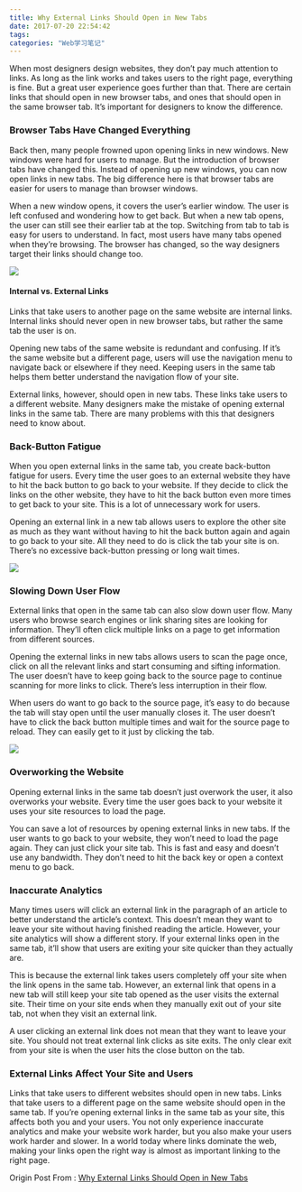 ```yaml
---
title: Why External Links Should Open in New Tabs
date: 2017-07-20 22:54:42
tags:
categories: "Web学习笔记"
---
```


When most designers design websites, they don’t pay much attention to links. As long as the link works and takes users to the right page, everything is fine. But a great user experience goes further than that. There are certain links that should open in new browser tabs, and ones that should open in the same browser tab. It’s important for designers to know the difference.

### Browser Tabs Have Changed Everything

Back then, many people frowned upon opening links in new windows. New windows were hard for users to manage. But the introduction of browser tabs have changed this. Instead of opening up new windows, you can now open links in new tabs. The big difference here is that browser tabs are easier for users to manage than browser windows.

When a new window opens, it covers the user’s earlier window. The user is left confused and wondering how to get back. But when a new tab opens, the user can still see their earlier tab at the top. Switching from tab to tab is easy for users to understand. In fact, most users have many tabs opened when they’re browsing. The browser has changed, so the way designers target their links should change too.

![](/images/categories/web/016/browser-tabs.png)

#### Internal vs. External Links

Links that take users to another page on the same website are internal links. Internal links should never open in new browser tabs, but rather the same tab the user is on.

Opening new tabs of the same website is redundant and confusing. If it’s the same website but a different page, users will use the navigation menu to navigate back or elsewhere if they need. Keeping users in the same tab helps them better understand the navigation flow of your site.

External links, however, should open in new tabs. These links take users to a different website. Many designers make the mistake of opening external links in the same tab. There are many problems with this that designers need to know about.

### Back-Button Fatigue

When you open external links in the same tab, you create back-button fatigue for users. Every time the user goes to an external website they have to hit the back button to go back to your website. If they decide to click the links on the other website, they have to hit the back button even more times to get back to your site. This is a lot of unnecessary work for users.

Opening an external link in a new tab allows users to explore the other site as much as they want without having to hit the back button again and again to go back to your site. All they need to do is click the tab your site is on. There’s no excessive back-button pressing or long wait times.

![](/images/categories/web/016/back-button-fatigue.png)

### Slowing Down User Flow

External links that open in the same tab can also slow down user flow. Many users who browse search engines or link sharing sites are looking for information. They’ll often click multiple links on a page to get information from different sources.

Opening the external links in new tabs allows users to scan the page once, click on all the relevant links and start consuming and sifting information. The user doesn’t have to keep going back to the source page to continue scanning for more links to click. There’s less interruption in their flow.

When users do want to go back to the source page, it’s easy to do because the tab will stay open until the user manually closes it. The user doesn’t have to click the back button multiple times and wait for the source page to reload. They can easily get to it just by clicking the tab.

![](/images/categories/web/016/user-flow-slow-down.png)

### Overworking the Website

Opening external links in the same tab doesn’t just overwork the user, it also overworks your website. Every time the user goes back to your website it uses your site resources to load the page.

You can save a lot of resources by opening external links in new tabs. If the user wants to go back to your website, they won’t need to load the page again. They can just click your site tab. This is fast and easy and doesn’t use any bandwidth. They don’t need to hit the back key or open a context menu to go back.

### Inaccurate Analytics

Many times users will click an external link in the paragraph of an article to better understand the article’s context. This doesn’t mean they want to leave your site without having finished reading the article. However, your site analytics will show a different story. If your external links open in the same tab, it’ll show that users are exiting your site quicker than they actually are.

This is because the external link takes users completely off your site when the link opens in the same tab. However, an external link that opens in a new tab will still keep your site tab opened as the user visits the external site. Their time on your site ends when they manually exit out of your site tab, not when they visit an external link.

A user clicking an external link does not mean that they want to leave your site. You should not treat external link clicks as site exits. The only clear exit from your site is when the user hits the close button on the tab.

### External Links Affect Your Site and Users

Links that take users to different websites should open in new tabs. Links that take users to a different page on the same website should open in the same tab. If you’re opening external links in the same tab as your site, this affects both you and your users. You not only experience inaccurate analytics and make your website work harder, but you also make your users work harder and slower. In a world today where links dominate the web, making your links open the right way is almost as important linking to the right page.

Origin Post From : [Why External Links Should Open in New Tabs](http://uxmovement.com/navigation/why-external-links-should-open-in-new-tabs/)
